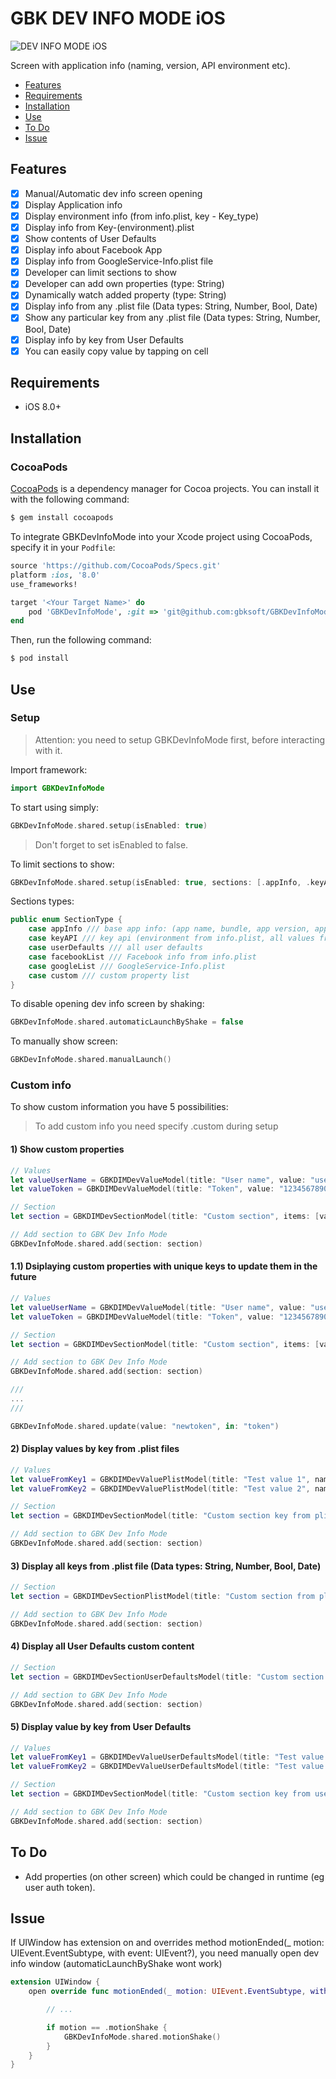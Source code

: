 # GBK DEV INFO MODE iOS

![DEV INFO MODE iOS](http://gbksoft.net/downloads/zakhliupanyi-av/gbkdevinfomode.jpg)

Screen with application info (naming, version, API environment etc).

- [Features](#features)
- [Requirements](#requirements)
- [Installation](#installation)
- [Use](#use)
- [To Do](#to-do)
- [Issue](#issue)

## Features

- [x] Manual/Automatic dev info screen opening
- [x] Display Application info
- [x] Display environment info (from info.plist, key - Key_type)
- [x] Display info from Key-\(environment).plist
- [x] Show contents of User Defaults
- [x] Display info about Facebook App
- [x] Display info from GoogleService-Info.plist file
- [x] Developer can limit sections to show
- [x] Developer can add own properties (type: String)
- [x] Dynamically watch added property (type: String)
- [x] Display info from any .plist file (Data types: String, Number, Bool, Date)
- [x] Show any particular key from any .plist file (Data types: String, Number, Bool, Date)
- [x] Display info by key from User Defaults
- [x] You can easily copy value by tapping on cell

## Requirements

- iOS 8.0+

## Installation

### CocoaPods

[CocoaPods](http://cocoapods.org) is a dependency manager for Cocoa projects. You can install it with the following command:

```bash
$ gem install cocoapods
```

To integrate GBKDevInfoMode into your Xcode project using CocoaPods, specify it in your `Podfile`:

```ruby
source 'https://github.com/CocoaPods/Specs.git'
platform :ios, '8.0'
use_frameworks!

target '<Your Target Name>' do
    pod 'GBKDevInfoMode', :git => 'git@github.com:gbksoft/GBKDevInfoMode-ios.git'
end
```

Then, run the following command:

```bash
$ pod install
```

## Use

### Setup

>  Attention: you need to setup GBKDevInfoMode first, before interacting with it.

Import framework:

```swift
import GBKDevInfoMode
```

To start using simply:

```swift
GBKDevInfoMode.shared.setup(isEnabled: true)
```

>  Don't forget to set isEnabled to false.

To limit sections to show:

```swift
GBKDevInfoMode.shared.setup(isEnabled: true, sections: [.appInfo, .keyAPI, .userDefaults, .googleList, .custom])
```

Sections types:

```swift
public enum SectionType {
    case appInfo /// base app info: (app name, bundle, app version, app build, OS)
    case keyAPI /// key api (environment from info.plist, all values from Key_\(environment).plist)
    case userDefaults /// all user defaults
    case facebookList /// Facebook info from info.plist
    case googleList /// GoogleService-Info.plist
    case custom /// custom property list
}
```

To disable opening dev info screen by shaking:

```swift
GBKDevInfoMode.shared.automaticLaunchByShake = false
```

To manually show screen:

```swift
GBKDevInfoMode.shared.manualLaunch()
```

### Custom info

To show custom information you have 5 possibilities:

>  To add custom info you need specify .custom during setup

#### 1) Show custom properties

```swift
// Values
let valueUserName = GBKDIMDevValueModel(title: "User name", value: "username")
let valueToken = GBKDIMDevValueModel(title: "Token", value: "1234567890zxcvbnm")

// Section
let section = GBKDIMDevSectionModel(title: "Custom section", items: [valueUserName, valueToken])

// Add section to GBK Dev Info Mode
GBKDevInfoMode.shared.add(section: section)
```

#### 1.1) Dsiplaying custom properties with unique keys to update them in the future

```swift
// Values
let valueUserName = GBKDIMDevValueModel(title: "User name", value: "username", uniqueKey: "username")
let valueToken = GBKDIMDevValueModel(title: "Token", value: "1234567890zxcvbnm", uniqueKey: "token")

// Section
let section = GBKDIMDevSectionModel(title: "Custom section", items: [valueUserName, valueToken])

// Add section to GBK Dev Info Mode
GBKDevInfoMode.shared.add(section: section)

///
...
///

GBKDevInfoMode.shared.update(value: "newtoken", in: "token")
```

#### 2) Display values by key from .plist files

```swift
// Values
let valueFromKey1 = GBKDIMDevValuePlistModel(title: "Test value 1", name: "<key_name>", inFile: "<filename>")
let valueFromKey2 = GBKDIMDevValuePlistModel(title: "Test value 2", name: "<key_name>", inFile: "<filename>")

// Section
let section = GBKDIMDevSectionModel(title: "Custom section key from plist", items: [valueFromKey1, valueFromKey2])

// Add section to GBK Dev Info Mode
GBKDevInfoMode.shared.add(section: section)
```

#### 3) Display all keys from .plist file (Data types: String, Number, Bool, Date)

```swift
// Section
let section = GBKDIMDevSectionPlistModel(title: "Custom section from plist", fromFile: "<filename>")

// Add section to GBK Dev Info Mode
GBKDevInfoMode.shared.add(section: section)
```

#### 4) Display all User Defaults custom content

```swift
// Section
let section = GBKDIMDevSectionUserDefaultsModel(title: "Custom section from custom User Defaults", suiteName: "<filename>")

// Add section to GBK Dev Info Mode
GBKDevInfoMode.shared.add(section: section)
```

#### 5) Display value by key from User Defaults

```swift
// Values
let valueFromKey1 = GBKDIMDevValueUserDefaultsModel(title: "Test value 1", key: "<key_name_from_user_defaults>")
let valueFromKey2 = GBKDIMDevValueUserDefaultsModel(title: "Test value 2", key: "<key_name_from_user_defaults>", suiteName: "<name_user_defaults>")

// Section
let section = GBKDIMDevSectionModel(title: "Custom section key from user defaults", items: [valueFromKey1, valueFromKey2])

// Add section to GBK Dev Info Mode
GBKDevInfoMode.shared.add(section: section)
```

## To Do
- Add properties (on other screen) which could be changed in runtime (eg user auth token).

## Issue

If UIWindow has extension on and overrides method motionEnded(_ motion: UIEvent.EventSubtype, with event: UIEvent?), you need manually open dev info window (automaticLaunchByShake wont work)

```swift
extension UIWindow {
    open override func motionEnded(_ motion: UIEvent.EventSubtype, with event: UIEvent?) {

        // ...

        if motion == .motionShake {
            GBKDevInfoMode.shared.motionShake()
        }
    }
}
```
